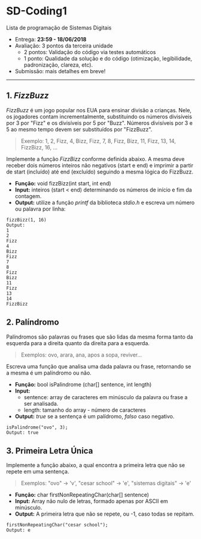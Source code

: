 # SD-Coding1
Lista de programação de Sistemas Digitais

- Entrega: **23:59 - 18/06/2018**
- Avaliação: 3 pontos da terceira unidade
  - 2 pontos: Validação do código via testes automáticos
  - 1 ponto: Qualidade da solução e do código (otimização, legibilidade, padronização, clareza, etc).
- Submissão: mais detalhes em breve!
-----------------------------------------------------------------------------------------------------------

## 1. *FizzBuzz* ##
*FizzBuzz* é um jogo popular nos EUA para ensinar divisão a crianças. Nele, os jogadores contam incrementalmente, substituindo os números divisíveis por 3 por "Fizz" e os divisíveis por 5 por "Buzz". Números divisíveis por 3 e 5 ao mesmo tempo devem ser substituídos por "FizzBuzz".
> Exemplo: 1, 2, Fizz, 4, Bizz, Fizz, 7, 8, Fizz, Bizz, 11, Fizz, 13, 14, FizzBizz, 16, ...

Implemente a função *FizzBizz* conforme definida abaixo. A mesma deve receber dois números inteiros não negativos (start e end) e imprimir a partir de start (incluído) até end (excluído) seguindo a mesma lógica do FizzBuzz.
- **Função:** void fizzBizz(int start, int end)
- **Input:** inteiros (start < end) determinando os números de início e fim da contagem.
- **Output:** utilize a função *printf* da biblioteca *stdio.h* e escreva um número ou palavra por linha:
```
fizzBizz(1, 16)
Output:
1
2
Fizz
4
Bizz
Fizz
7
8
Fizz
Bizz
11
Fizz
13
14
FizzBizz
```

## 2. Palíndromo ##
Palíndromos são palavras ou frases que são lidas da mesma forma tanto da esquerda para a direita quanto da direita para a esquerda.
> Exemplos: ovo, arara, ana, apos a sopa, reviver...

Escreva uma função que analisa uma dada palavra ou frase, retornando se a mesma é um palíndromo ou não.
- **Função:** bool isPalindrome (char[] sentence, int length)
- **Input:**
  - sentence: array de caracteres em minúsculo da palavra ou frase a ser analisada.
  - length: tamanho do array - número de caracteres
- **Output:** *true* se a sentença é um palídromo, *falso* caso negativo.
```
isPalindrome("ovo", 3);
Output: true
```

## 3. Primeira Letra Única ##
Implemente a função abaixo, a qual encontra a primeira letra que não se repete em uma sentença.
> Exemplos:
"ovo" -> 'v',
"cesar school" -> 'e',
"sistemas digitais" -> 'e'

- **Função:** char firstNonRepeatingChar(char[] sentence)
- **Input:** Array não nulo de letras, formado apenas por ASCII em minúsculo.
- **Output:** A primeira letra que não se repete, ou -1, caso todas se repitam.
```
firstNonRepeatingChar("cesar school");
Output: e
```
